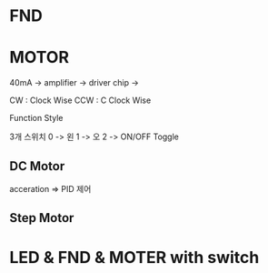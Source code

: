 # FND
# MOTOR
40mA -> amplifier -> driver chip -> 

CW : Clock Wise
CCW : C Clock Wise

Function Style

3개 스위치
0 -> 왼
1 -> 오
2 -> ON/OFF Toggle

## DC Motor
acceration => PID 제어

## Step Motor

# LED & FND & MOTER with switch
